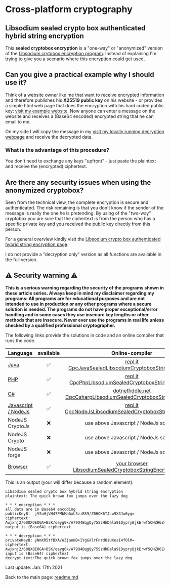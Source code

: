# Cross-platform cryptography

## Libsodium sealed crypto box authenticated hybrid string encryption

This **sealed cryptobox encryption** is a "one-way" or "anonymized" version of the [Libsodium crytobox encryption program](libsodium_cryptobox_encryption_string.md). Instead of explaining I'm trying to give you a scenario where this encryption could get used.

## Can you give a practical example why I should use it?

Think of a website owner like me that want to receive encrypted information and therefore publishes his **X25519 public key** on his website - or provides a simple html web page that does the encryption with his hard coded public key: [visit my example website](http://javacrypto.bplaced.net/cpclibsodium/libsodiumcryptoboxencryptionsampleencryption.html/). Now anyone can enter a message on the website and receives a (Base64 encoded) encrypted string that he can email to me.

On my side I will copy the message in my [visit my locally running decryption webpage](http://javacrypto.bplaced.net/cpclibsodium/libsodiumcryptoboxencryptionsampledecryption.html/)
and receive the decrypted data.

### What is the advantage of this procedure?

You don't need to exchange any keys "upfront" - just paste the plaintext and receive the (encrypted) ciphertext. 

## Are there any security issues when using the anonymized cryptobox?

Seen from the technical view, the complete encryption is secure and authenticated. The risk remaining is that you don't know if the sender of the message is really the one he is pretending. By using of the "two-way" cryptobox you are sure that the ciphertext is from the person who has a specific private key and you received the public key directly from this person.

For a general overview kindly visit the [Libsodium crypto box authenticated hybrid string encryption page](libsodium_cryptobox_encryption_string.md). 

I do not provide a "decryption only" version as all functions are available in the full version.

## :warning: Security warning :warning:

**This is a serious warning regarding the security of the programs shown in these article series.  Always keep in mind my disclaimer regarding my programs: All programs are for educational purposes and are not intended to use in production or any other programs where a  secure solution is needed. The programs do not have proper exceptional/error handling and in some cases they use insecure key lengths or other methods that are insecure. Never ever use the programs in real life unless checked by a qualified professional cryptographer.**

The following links provide the solutions in code and an online compiler that runs the code.

| Language | available | Online-compiler
| ------ | :---: | :----: |
| [Java](../LibsodiumSealedCryptoboxEncryptionString/LibsodiumSealedCryptoboxEncryptionString.java) | :white_check_mark: | [repl.it CpcJavaSealedLibsodiumCryptoboxStringEncryption](https://repl.it/@javacrypto/CpcJavaLibsodiumSealedCryptoboxEncryptionString#Main.java/)
| [PHP](../LibsodiumSealedCryptoboxEncryptionString/LibsodiumSealedCryptoboxEncryptionString.php) | :white_check_mark: | [repl.it CpcPhpLibsodiumSealedCryptoboxStringEncryption](https://repl.it/@javacrypto/CpcPhpJavaLibsodiumSealedCryptoboxEncryptionString#main.php/)
| [C#](../LibsodiumSealedCryptoboxEncryptionString/LibsodiumSealedCryptoboxEncryptionString.cs) | :white_check_mark: | [dotnetfiddle.net  CpcCsharpLibsodiumSealedCryptoboxStringEncryption](https://dotnetfiddle.net/2U7cm5/)
| [Javascript / NodeJs](../LibsodiumSealedCryptoboxEncryptionString/LibsodiumSealedCryptoboxEncryptionStringNodeJs.js) | :white_check_mark: | [repl.it CpcNodeJsLibsodiumSealedCryptoboxStringEncryption](https://repl.it/@javacrypto/CpcNodeJsLibsodiumSealedCryptoboxEncryptionString#index.js)
| NodeJS CryptoJs | :x: | use above Javascript / NodeJs solution
| NodeJS Crypto | :x: | use above Javascript / NodeJs solution
| NodeJS forge | :x: | use above Javascript / NodeJs solution
| [Browser](../LibsodiumSealedCryptoboxEncryptionString/libsodiumealedcryptoboxencryptionfull.html) | :white_check_mark: | [your browser LibsodiumSealedCryptoboxStringEncryption.html](http://javacrypto.bplaced.net/cpclibsodium/libsodiumsealedcryptoboxencryptionfull.html/)

This is an output (your will differ because a random element):

```plaintext
Libsodium sealed crypto box hybrid string encryption
plaintext: The quick brown fox jumps over the lazy dog

* * * encryption * * *
all data are in Base64 encoding
publicKeyB:  jVSuHjVH47PMbMaAxL5ziBS9/Z0HQK6TJLw9X3Jw6yg=
ciphertext:  Awjxnj2/60QXQEOGA+B5K/qeyg0k/A79Q4BqgQy75SzHhDala91DypryBjkErwf5QHZH6Z4nvFnKZ4XvRgufmEiUe6UBjpBQKM385vO2DJnGrHFYJA9FEmgUTw==
output is (Base64) ciphertext

* * * decryption * * *
privateKeyB: yNmXR5tfBXA/uZjanND+IYgGXlrFnrdUiUXesI4fOlM=
ciphertext:  Awjxnj2/60QXQEOGA+B5K/qeyg0k/A79Q4BqgQy75SzHhDala91DypryBjkErwf5QHZH6Z4nvFnKZ4XvRgufmEiUe6UBjpBQKM385vO2DJnGrHFYJA9FEmgUTw==
input is (Base64) ciphertext
decrypt.text:The quick brown fox jumps over the lazy dog

```

Last update: Jan. 17th 2021

Back to the main page: [readme.md](../readme.md)